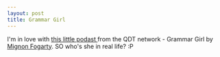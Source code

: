 ```yaml
---
layout: post
title: Grammar Girl
---
```


I'm in love with [this little podast ](http://grammar.quickanddirtytips.com/)from the QDT network - Grammar Girl by [Mignon Fogarty](http://grammar.quickanddirtytips.com/About.aspx). SO who's she in real life? :P
